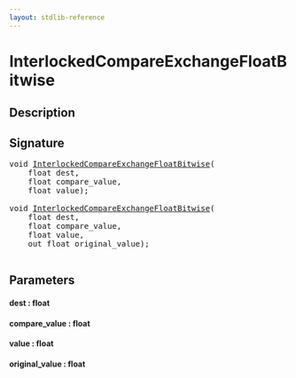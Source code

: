 ```yaml
---
layout: stdlib-reference
---
```


# InterlockedCompareExchangeFloatBitwise

## Description





## Signature 

<pre>
<span class="code_keyword">void</span> <a href="/stdlib-reference/global-decls/InterlockedCompareExchangeFloatBitwise">InterlockedCompareExchangeFloatBitwise</a>(
    <span class="code_keyword">float</span> <span class='code_param'>dest</span>,
    <span class="code_keyword">float</span> <span class='code_param'>compare_value</span>,
    <span class="code_keyword">float</span> <span class='code_param'>value</span>);

<span class="code_keyword">void</span> <a href="/stdlib-reference/global-decls/InterlockedCompareExchangeFloatBitwise">InterlockedCompareExchangeFloatBitwise</a>(
    <span class="code_keyword">float</span> <span class='code_param'>dest</span>,
    <span class="code_keyword">float</span> <span class='code_param'>compare_value</span>,
    <span class="code_keyword">float</span> <span class='code_param'>value</span>,
    <span class="code_keyword">out</span> <span class="code_keyword">float</span> <span class='code_param'>original_value</span>);

</pre>

## Parameters

#### dest  : float
#### compare\_value  : float
#### value  : float
#### original\_value  : float

